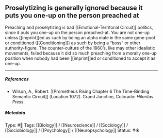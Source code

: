 ## Proselytizing is generally ignored because it puts you one-up on the person preached at # 

Preaching and proselytizing is bad [[Emotional-Territorial Circuit]] politics, since it puts you one-up on the person preached-at. You are not one-up unless [[imprint]]ed as such by being an alpha male in the same gene-pool or conditioned ([[Conditioning]]) as such by being a “boss” or other authority-figure. The counter-culture of the 1960’s, like may other idealistic movements, failed because it did so much preaching from a morally one-up position when nobody had been [[imprint]]ed or conditioned to accept it as one-up.

___

##### References

- Wilson, A., Robert. [[Prometheus Rising Chapter 6 The Time-Binding Semantic Circuit]] (Location 1072). Grand Junction, Colorado: _Hilaritas Press_.

##### Metadata

Type: #🔴 
Tags: [[Biology]] / [[Neuroscience]] / [[Sociology]] / [[Sociobiology]] / [[Psychology]] / [[Neuropsychology]]
Status: #☀️ 